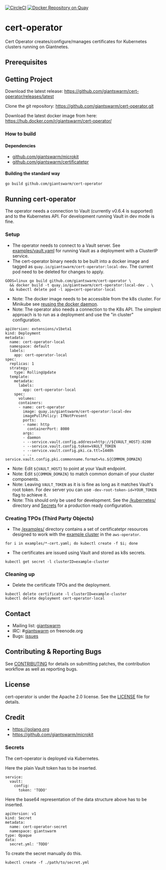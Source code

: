 [![CircleCI](https://circleci.com/gh/giantswarm/cert-operator.svg?style=shield)](https://circleci.com/gh/giantswarm/cert-operator) [![Docker Repository on Quay](https://quay.io/repository/giantswarm/cert-operator/status "Docker Repository on Quay")](https://quay.io/repository/giantswarm/cert-operator)

# cert-operator

Cert Operator creates/configure/manages certificates for Kubernetes clusters
running on Giantnetes.


## Prerequisites


## Getting Project

Download the latest release:
https://github.com/giantswarm/cert-operator/releases/latest

Clone the git repository: https://github.com/giantswarm/cert-operator.git

Download the latest docker image from here:
https://hub.docker.com/r/giantswarm/cert-operator/


### How to build


#### Dependencies

- [github.com/giantswarm/microkit](https://github.com/giantswarm/microkit)
- [github.com/giantswarm/certificatetpr](https://github.com/giantswarm/certificatetpr)


#### Building the standard way

```
go build github.com/giantswarm/cert-operator
```


## Running cert-operator

The operator needs a connection to Vault (currently v0.6.4 is supported) and to
the Kubernetes API. For development running Vault in dev mode is fine.


### Setup

- The operator needs to connect to a Vault server. See
  [examples/vault.yaml](https://github.com/giantswarm/cert-operator/blob/master/examples/vault.yaml)
  for running Vault as a deployment with a ClusterIP service.
- The cert-operator binary needs to be built into a docker image and tagged as
  `quay.io/giantswarm/cert-operator:local-dev`. The current pod need to be
  deleted for changes to apply.

```
GOOS=linux go build github.com/giantswarm/cert-operator \
  && docker build -t quay.io/giantswarm/cert-operator:local-dev . \
  && kubectl delete pod -l app=cert-operator-local
```

- Note: The docker image needs to be accessible from the k8s cluster. For
  Minikube see [reusing the docker daemon](https://github.com/kubernetes/minikube/blob/master/docs/reusing_the_docker_daemon.md).
- Note: The operator also needs a connection to the K8s API. The simplest
  approach is to run as a deployment and use the "in cluster" configuration.

```
apiVersion: extensions/v1beta1
kind: Deployment
metadata:
  name: cert-operator-local
  namespace: default
  labels:
    app: cert-operator-local
spec:
  replicas: 1
  strategy:
    type: RollingUpdate
  template:
    metadata:
      labels:
        app: cert-operator-local
    spec:
      volumes:
      containers:
      - name: cert-operator
        image: quay.io/giantswarm/cert-operator:local-dev
        imagePullPolicy: IfNotPresent
        ports:
        - name: http
          containerPort: 8000
        args:
        - daemon
        - --service.vault.config.address=http://${VAULT_HOST}:8200
        - --service.vault.config.token=VAULT_TOKEN
        - --service.vault.config.pki.ca.ttl=1440h
        - --service.vault.config.pki.commonname.format=%s.${COMMON_DOMAIN}
```

- Note: Edit `${VAULT_HOST}` to point at your Vault endpoint.
- Note: Edit `${COMMON_DOMAIN}` to match common domain of your cluster
  components.
- Note: Leaving `VAULT_TOKEN` as it is is fine as long as it matches Vault's
  root token. For dev server you can use `-dev-root-token-id=YOUR_TOKEN` flag
  to achieve it.
- Note: This should only be used for development. See the
  [/kubernetes/](https://github.com/giantswarm/cert-operator/tree/master/kubernetes)
  directory and [Secrets](https://github.com/giantswarm/cert-operator#secrets)
  for a production ready configuration.


### Creating TPOs (Third Party Objects)

- The [/examples/](https://github.com/giantswarm/cert-operator/tree/master/examples) directory contains a set of certificatetpr resources designed
to work with the [example cluster](https://github.com/giantswarm/aws-operator/blob/master/examples/cluster.yml) in the `aws-operator`.

```
for i in examples/*-cert.yaml; do kubectl create -f $i; done
```

- The certificates are issued using Vault and stored as k8s secrets.

```
kubectl get secret -l clusterID=example-cluster
```


### Cleaning up

- Delete the certificate TPOs and the deployment.

```
kubectl delete certificate -l clusterID=example-cluster
kubectl delete deployment cert-operator-local
```


## Contact

- Mailing list: [giantswarm](https://groups.google.com/forum/!forum/giantswarm)
- IRC: #[giantswarm](irc://irc.freenode.org:6667/#giantswarm) on freenode.org
- Bugs: [issues](https://github.com/giantswarm/cert-operator/issues)


## Contributing & Reporting Bugs

See [CONTRIBUTING](CONTRIBUTING.md) for details on submitting patches, the
contribution workflow as well as reporting bugs.


## License

cert-operator is under the Apache 2.0 license. See the [LICENSE](LICENSE) file
for details.


## Credit
- https://golang.org
- https://github.com/giantswarm/microkit


### Secrets

The cert-operator is deployed via Kubernetes.

Here the plain Vault token has to be inserted.

```
service:
  vault:
    config:
      token: 'TODO'
```

Here the base64 representation of the data structure above has to be inserted.

```
apiVersion: v1
kind: Secret
metadata:
  name: cert-operator-secret
  namespace: giantswarm
type: Opaque
data:
  secret.yml: 'TODO'
```

To create the secret manually do this.

```
kubectl create -f ./path/to/secret.yml
```
